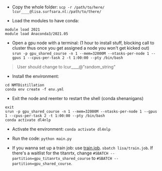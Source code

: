 - Copy the whole folder:
```scp -r /path/to/here/ lcur____@lisa.surfsara.nl:/path/to/there/```

- Load the modules to have conda:
```
module load 2021
module load Anaconda3/2021.05
```

- Open a gpu node with a terminal: (1 hour to install stuff, blocking call to cluster thus once you get assigned a node you won't get kicked out)
```srun -p gpu_shared_course -n 1 --mem=32000M --ntasks-per-node 1 --gpus 1 --cpus-per-task 2 -t 1:00:00 --pty /bin/bash```

> User should change to lcur____@"random_string"

- Install the environment:
```
cd NMTDistillation
conda env create -f env.yml
```

- Exit the node and reenter to restart the shell (conda shenanigans)
```
exit
srun -p gpu_shared_course -n 1 --mem=32000M --ntasks-per-node 1 --gpus 1 --cpus-per-task 2 -t 1:00:00 --pty /bin/bash
conda activate dl4nlp
```


- Activate the environment:
```conda activate dl4nlp```

- Run the code:
```python main.py```

- If you wanna set up a train job: use [train.job](lisa/train.job). ```sbatch lisa/train.job```. If there's a waitlist for the titanrtx, change ```#SBATCH --partition=gpu_titanrtx_shared_course``` to ```#SBATCH --partition=gpu_shared_course```.